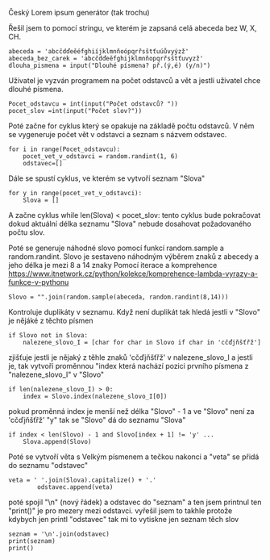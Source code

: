 Český Lorem ipsum generátor (tak trochu)

Řešil jsem to pomocí stringu, ve kterém je zapsaná celá abeceda bez W, X, CH. 

    abeceda = 'abcčdďeěéfghiíjklmnňoópqrřsštťuúůvyýzž'
    abeceda_bez_carek = 'abcčdďeěfghijklmnňopqrřsštťuvyzž'
    dlouha_pismena = input("Dlouhé písmena? př.(ý,é) (y/n)")

Uživatel je vyzván programem na počet odstavců a vět a jestli uživatel chce dlouhé písmena.

    Pocet_odstavcu = int(input("Počet odstavců? "))
    pocet_slov =int(input("Počet slov?"))


Poté začne for cyklus který se opakuje na základě počtu odstavců.
V něm se vygeneruje počet vět v odstavci a seznam s názvem odstavec.

    for i in range(Pocet_odstavcu):
        pocet_vet_v_odstavci = random.randint(1, 6)
        odstavec=[]

Dále se spustí cyklus, ve kterém se vytvoří seznam "Slova"

    for y in range(pocet_vet_v_odstavci):
        Slova = []

A začne cyklus while len(Slova) < pocet_slov:
    tento cyklus bude pokračovat dokud aktuální délka seznamu "Slova" nebude dosahovat požadovaného počtu slov.

Poté se generuje náhodné slovo pomocí funkcí random.sample a random.randint.
Slovo je sestaveno náhodným výběrem znaků z abecedy a jeho délka je mezi 8 a 14 znaky
Pomocí iterace a komprehence https://www.itnetwork.cz/python/kolekce/komprehence-lambda-vyrazy-a-funkce-v-pythonu

    Slovo = "".join(random.sample(abeceda, random.randint(8,14))) 

Kontroluje duplikáty v seznamu.
Když není duplikát tak hledá jestli v "Slovo" je nějáké z těchto písmen

    if Slovo not in Slova:
        nalezene_slovo_I = [char for char in Slovo if char in 'cčďjňšťřž']

zjišťuje jestli je nějaký z těhle znaků 'cčďjňšťřž' v nalezene_slovo_I
a jestli je, tak vytvoří proměnnou "index která nachází pozici prvního písmena z "nalezene_slovo_I" v "Slovo"

    if len(nalezene_slovo_I) > 0:
        index = Slovo.index(nalezene_slovo_I[0])
   
pokud proměnná index je menší než délka "Slovo" - 1 a ve "Slovo" není za 'cčďjňšťřž' "y" 
tak se "Slovo" dá do seznamu "Slova"

    if index < len(Slovo) - 1 and Slovo[index + 1] != 'y' ...
        Slova.append(Slovo)

Poté se vytvoří věta s Velkým písmenem a tečkou nakonci
a "veta" se přidá do seznamu "odstavec"

    veta = ' '.join(Slova).capitalize() + '.'
            odstavec.append(veta)

poté spojil "\n" (nový řádek) a odstavec do "seznam" a ten jsem printnul
ten "print()" je pro mezery mezi odstavci. vyřešil jsem to takhle protože kdybych jen printl "odstavec" tak mi to vytiskne jen seznam těch slov

    seznam = '\n'.join(odstavec)
    print(seznam)
    print()
